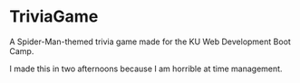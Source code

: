 # TriviaGame
A Spider-Man-themed trivia game made for the KU Web Development Boot Camp.

I made this in two afternoons because I am horrible at time management.
